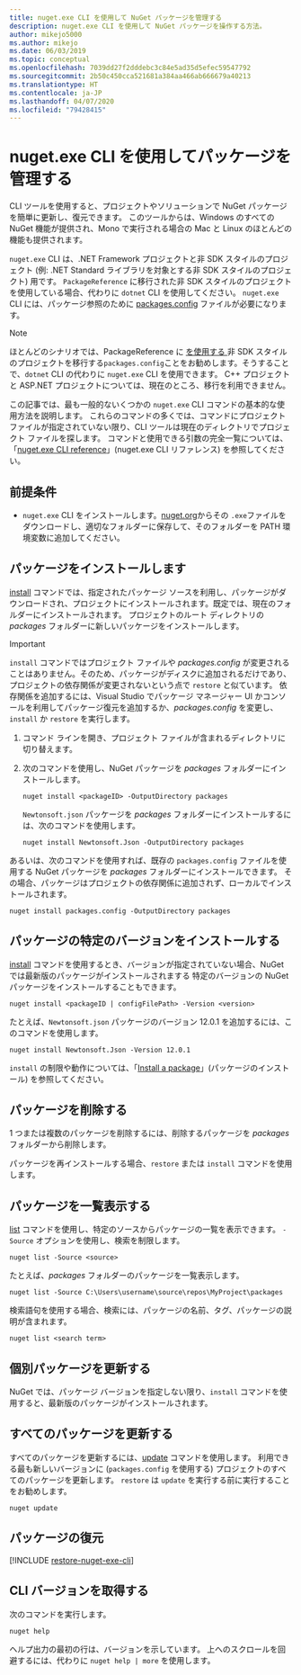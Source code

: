 ```yaml
---
title: nuget.exe CLI を使用して NuGet パッケージを管理する
description: nuget.exe CLI を使用して NuGet パッケージを操作する方法。
author: mikejo5000
ms.author: mikejo
ms.date: 06/03/2019
ms.topic: conceptual
ms.openlocfilehash: 7039dd27f2dddebc3c84e5ad35d5efec59547792
ms.sourcegitcommit: 2b50c450cca521681a384aa466ab666679a40213
ms.translationtype: HT
ms.contentlocale: ja-JP
ms.lasthandoff: 04/07/2020
ms.locfileid: "79428415"
---
```

# <a name="manage-packages-using-the-nugetexe-cli"></a>nuget.exe CLI を使用してパッケージを管理する

CLI ツールを使用すると、プロジェクトやソリューションで NuGet パッケージを簡単に更新し、復元できます。 このツールからは、Windows のすべての NuGet 機能が提供され、Mono で実行される場合の Mac と Linux のほとんどの機能も提供されます。

`nuget.exe` CLI は、.NET Framework プロジェクトと非 SDK スタイルのプロジェクト (例: .NET Standard ライブラリを対象とする非 SDK スタイルのプロジェクト) 用です。 `PackageReference` に移行された非 SDK スタイルのプロジェクトを使用している場合、代わりに `dotnet` CLI を使用してください。 `nuget.exe` CLI には、パッケージ参照のために [packages.config](../reference/packages-config.md) ファイルが必要になります。

> [!NOTE]
> ほとんどのシナリオでは、PackageReference に [ を使用する ](../consume-packages/migrate-packages-config-to-package-reference.md)非 SDK スタイルのプロジェクトを移行する`packages.config`ことをお勧めします。そうすることで、`dotnet` CLI の代わりに `nuget.exe` CLI を使用できます。 C++ プロジェクトと ASP.NET プロジェクトについては、現在のところ、移行を利用できません。

この記事では、最も一般的ないくつかの `nuget.exe` CLI コマンドの基本的な使用方法を説明します。 これらのコマンドの多くでは、コマンドにプロジェクト ファイルが指定されていない限り、CLI ツールは現在のディレクトリでプロジェクト ファイルを探します。 コマンドと使用できる引数の完全一覧については、「[nuget.exe CLI reference](../reference/nuget-exe-cli-reference.md)」(nuget.exe CLI リファレンス) を参照してください。

## <a name="prerequisites"></a>前提条件

- `nuget.exe` CLI をインストールします。[nuget.org](https://dist.nuget.org/win-x86-commandline/latest/nuget.exe)からその `.exe`ファイルをダウンロードし、適切なフォルダーに保存して、そのフォルダーを PATH 環境変数に追加してください。

## <a name="install-a-package"></a>パッケージをインストールします

[install](../reference/cli-reference/cli-ref-install.md) コマンドでは、指定されたパッケージ ソースを利用し、パッケージがダウンロードされ、プロジェクトにインストールされます。既定では、現在のフォルダーにインストールされます。 プロジェクトのルート ディレクトリの *packages* フォルダーに新しいパッケージをインストールします。

> [!IMPORTANT]
> `install` コマンドではプロジェクト ファイルや *packages.config* が変更されることはありません。そのため、パッケージがディスクに追加されるだけであり、プロジェクトの依存関係が変更されないという点で `restore` と似ています。 依存関係を追加するには、Visual Studio でパッケージ マネージャー UI かコンソールを利用してパッケージ復元を追加するか、*packages.config* を変更し、`install` か `restore` を実行します。

1. コマンド ラインを開き、プロジェクト ファイルが含まれるディレクトリに切り替えます。

2. 次のコマンドを使用し、NuGet パッケージを *packages* フォルダーにインストールします。

    ```cli
    nuget install <packageID> -OutputDirectory packages
    ```

    `Newtonsoft.json` パッケージを *packages* フォルダーにインストールするには、次のコマンドを使用します。

    ```cli
    nuget install Newtonsoft.Json -OutputDirectory packages
    ```

あるいは、次のコマンドを使用すれば、既存の `packages.config` ファイルを使用する NuGet パッケージを *packages* フォルダーにインストールできます。 その場合、パッケージはプロジェクトの依存関係に追加されず、ローカルでインストールされます。

```cli
nuget install packages.config -OutputDirectory packages
```

## <a name="install-a-specific-version-of-a-package"></a>パッケージの特定のバージョンをインストールする

[install](../reference/cli-reference/cli-ref-install.md) コマンドを使用するとき、バージョンが指定されていない場合、NuGet では最新版のパッケージがインストールされまする 特定のバージョンの NuGet パッケージをインストールすることもできます。

```cli
nuget install <packageID | configFilePath> -Version <version>
```

たとえば、`Newtonsoft.json` パッケージのバージョン 12.0.1 を追加するには、このコマンドを使用します。

```cli
nuget install Newtonsoft.Json -Version 12.0.1
```

`install` の制限や動作については、「[Install a package](#install-a-package)」(パッケージのインストール) を参照してください。

## <a name="remove-a-package"></a>パッケージを削除する

1 つまたは複数のパッケージを削除するには、削除するパッケージを *packages* フォルダーから削除します。

パッケージを再インストールする場合、`restore` または `install` コマンドを使用します。

## <a name="list-packages"></a>パッケージを一覧表示する

[list](../reference/cli-reference/cli-ref-list.md) コマンドを使用し、特定のソースからパッケージの一覧を表示できます。 `-Source` オプションを使用し、検索を制限します。

```cli
nuget list -Source <source>
```

たとえば、*packages* フォルダーのパッケージを一覧表示します。

```cli
nuget list -Source C:\Users\username\source\repos\MyProject\packages
```

検索語句を使用する場合、検索には、パッケージの名前、タグ、パッケージの説明が含まれます。

```cli
nuget list <search term>
```

## <a name="update-an-individual-package"></a>個別パッケージを更新する

NuGet では、パッケージ バージョンを指定しない限り、`install` コマンドを使用すると、最新版のパッケージがインストールされます。

## <a name="update-all-packages"></a>すべてのパッケージを更新する

すべてのパッケージを更新するには、[update](../reference/cli-reference/cli-ref-update.md) コマンドを使用します。 利用できる最も新しいバージョンに (`packages.config` を使用する) プロジェクトのすべてのパッケージを更新します。 `restore` は `update` を実行する前に実行することをお勧めします。

```cli
nuget update
```

## <a name="restore-packages"></a>パッケージの復元

[!INCLUDE [restore-nuget-exe-cli](includes/restore-nuget-exe-cli.md)]

## <a name="get-the-cli-version"></a>CLI バージョンを取得する

次のコマンドを実行します。

```cli
nuget help
```

ヘルプ出力の最初の行は、バージョンを示しています。 上へのスクロールを回避するには、代わりに `nuget help | more` を使用します。